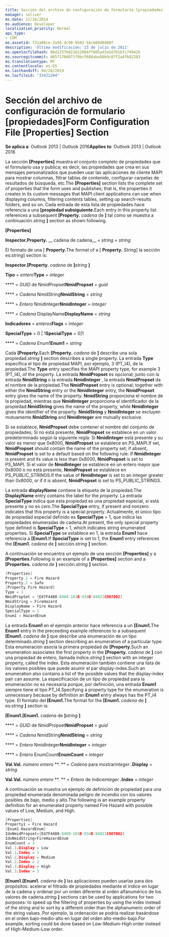 ```yaml
---
title: Sección del archivo de configuración de formulario [propiedades]
manager: soliver
ms.date: 11/16/2014
ms.audience: Developer
localization_priority: Normal
api_type:
- COM
ms.assetid: f31a08ce-3a56-4c90-9502-5bcb09d8d80f
description: 'Última modificación: 23 de julio de 2011'
ms.openlocfilehash: 86d2257b821622094ff8d5ad3a5d7b1bfc74942b
ms.sourcegitcommit: 8657170d071f9bcf680aba50b9c07f2a4fb82283
ms.translationtype: MT
ms.contentlocale: es-ES
ms.lasthandoff: 04/28/2019
ms.locfileid: "33421294"
---
```

# <a name="form-configuration-file-properties-section"></a><span data-ttu-id="52b00-103">Sección del archivo de configuración de formulario [propiedades]</span><span class="sxs-lookup"><span data-stu-id="52b00-103">Form Configuration File [Properties] Section</span></span>

  
  
<span data-ttu-id="52b00-104">**Se aplica a**: Outlook 2013 | Outlook 2016</span><span class="sxs-lookup"><span data-stu-id="52b00-104">**Applies to**: Outlook 2013 | Outlook 2016</span></span> 
  
<span data-ttu-id="52b00-105">La sección **[Properties]** muestra el conjunto completo de propiedades que el formulario usa y publica; es decir, las propiedades que crea en sus mensajes personalizados que pueden usar las aplicaciones de cliente MAPI para mostrar columnas, filtrar tablas de contenido, configurar carpetas de resultados de búsqueda, etc.</span><span class="sxs-lookup"><span data-stu-id="52b00-105">The **[Properties]** section lists the complete set of properties that the form uses and publishes; that is, the properties it creates in its custom messages that MAPI client applications can use when displaying columns, filtering contents tables, setting up search-results folders, and so on.</span></span> <span data-ttu-id="52b00-106">Cada entrada de esta lista de propiedades hace referencia a una **[propiedad subsiguiente.**</span><span class="sxs-lookup"><span data-stu-id="52b00-106">Each entry in this property list references a subsequent **[Property.**</span></span> <span data-ttu-id="52b00-107">_cadena_ de **]** tal como se muestra a continuación.</span><span class="sxs-lookup"><span data-stu-id="52b00-107">_string_ **]** section as shown following.</span></span> 
  
 <span data-ttu-id="52b00-108"><b0></A1></b0></span><span class="sxs-lookup"><span data-stu-id="52b00-108">**[Properties]**</span></span>
  
 <span data-ttu-id="52b00-109">**Inspector.**</span><span class="sxs-lookup"><span data-stu-id="52b00-109">**Property.**</span></span> <span data-ttu-id="52b00-110">__ cadena de cadena__  =  </span><span class="sxs-lookup"><span data-stu-id="52b00-110">_string_ =  _string_</span></span>
  
<span data-ttu-id="52b00-111">El formato de una [ **Property.**</span><span class="sxs-lookup"><span data-stu-id="52b00-111">The format of a [ **Property.**</span></span> <span data-ttu-id="52b00-112">_String_] la sección es:</span><span class="sxs-lookup"><span data-stu-id="52b00-112">_string_] section is:</span></span> 
  
 <span data-ttu-id="52b00-113">**Inspector.**</span><span class="sxs-lookup"><span data-stu-id="52b00-113">**[Property.**</span></span> <span data-ttu-id="52b00-114">_cadena_ de **]**</span><span class="sxs-lookup"><span data-stu-id="52b00-114">_string_ **]**</span></span>
  
 <span data-ttu-id="52b00-115">**Tipo** =  _entero_</span><span class="sxs-lookup"><span data-stu-id="52b00-115">**Type** =  _integer_</span></span>
  
 <span data-ttu-id="52b00-116">\*\*\*\* =  _GUID_ de NmidPropset</span><span class="sxs-lookup"><span data-stu-id="52b00-116">**NmidPropset** =  _guid_</span></span>
  
 <span data-ttu-id="52b00-117">\*\*\*\* =  _Cadena_ NmidString</span><span class="sxs-lookup"><span data-stu-id="52b00-117">**NmidString** =  _string_</span></span>
  
 <span data-ttu-id="52b00-118">\*\*\*\* =  _Entero_ NmidInteger</span><span class="sxs-lookup"><span data-stu-id="52b00-118">**NmidInteger** =  _integer_</span></span>
  
 <span data-ttu-id="52b00-119">\*\*\*\* =  _Cadena_ DisplayName</span><span class="sxs-lookup"><span data-stu-id="52b00-119">**DisplayName** =  _string_</span></span>
  
 <span data-ttu-id="52b00-120">**Indicadores** =  _enteros_</span><span class="sxs-lookup"><span data-stu-id="52b00-120">**Flags** =  _integer_</span></span>
  
 <span data-ttu-id="52b00-121">**SpecialType** = 0 | 1</span><span class="sxs-lookup"><span data-stu-id="52b00-121">**SpecialType** = 0|1</span></span> 
  
 <span data-ttu-id="52b00-122">\*\*\*\* =  _Cadena_ Enum1</span><span class="sxs-lookup"><span data-stu-id="52b00-122">**Enum1** =  _string_</span></span>
  
<span data-ttu-id="52b00-123">Cada **[Property.**</span><span class="sxs-lookup"><span data-stu-id="52b00-123">Each **[Property.**</span></span> <span data-ttu-id="52b00-124">_cadena_ de **]** describe una sola propiedad.</span><span class="sxs-lookup"><span data-stu-id="52b00-124">_string_ **]** section describes a single property.</span></span> <span data-ttu-id="52b00-125">La entrada **Type** especifica el tipo de propiedad MAPI, por ejemplo, 3 (PT_I4), de la propiedad.</span><span class="sxs-lookup"><span data-stu-id="52b00-125">The **Type** entry specifies the MAPI property type, for example 3 (PT_I4), of the property.</span></span> <span data-ttu-id="52b00-126">La entrada **NmidPropset** es opcional; junto con la entrada **NmidString** o la entrada **NmidInteger** , la entrada **NmidPropset** da el nombre de la propiedad.</span><span class="sxs-lookup"><span data-stu-id="52b00-126">The **NmidPropset** entry is optional; together with either the **NmidString** entry or the **NmidInteger** entry, the **NmidPropset** entry gives the name of the property.</span></span> <span data-ttu-id="52b00-127">**NmidString** proporciona el nombre de la propiedad, mientras que **NmidInteger** proporciona el identificador de la propiedad.</span><span class="sxs-lookup"><span data-stu-id="52b00-127">**NmidString** gives the name of the property, while **NmidInteger** gives the identifier of the property.</span></span> <span data-ttu-id="52b00-128">**NmidString** y **NmidInteger** se excluyen mutuamente.</span><span class="sxs-lookup"><span data-stu-id="52b00-128">**NmidString** and **NmidInteger** are mutually exclusive.</span></span> 
  
<span data-ttu-id="52b00-129">Si se establece, **NmidPropset** debe contener el nombre del conjunto de propiedades; Si no está presente, **NmidPropset** se establece en un valor predeterminado según la siguiente regla: Si **NmidInteger** está presente y su valor es menor que 0x8000, **NmidPropset** se establece en PS_MAPI.</span><span class="sxs-lookup"><span data-stu-id="52b00-129">If set, **NmidPropset** should contain the name of the property set; if absent, **NmidPropset** is set to a default based on the following rule: If **NmidInteger** is present and its value is less than 0x8000, **NmidPropset** is set to PS_MAPI.</span></span> <span data-ttu-id="52b00-130">Si el valor de **NmidInteger** se establece en un entero mayor que 0x8000 o no está presente, **NmidPropset** se establece en PS_PUBLIC_STRINGS.</span><span class="sxs-lookup"><span data-stu-id="52b00-130">If the value of **NmidInteger** is set to an integer greater than 0x8000, or if it is absent, **NmidPropset** is set to PS_PUBLIC_STRINGS.</span></span> 
  
<span data-ttu-id="52b00-131">La entrada **displayName** contiene la etiqueta de la propiedad.</span><span class="sxs-lookup"><span data-stu-id="52b00-131">The **DisplayName** entry contains the label for the property.</span></span> <span data-ttu-id="52b00-132">La entrada **SpecialType** indica que esta propiedad es una propiedad especial, si está presente y no es cero.</span><span class="sxs-lookup"><span data-stu-id="52b00-132">The **SpecialType** entry, if present and nonzero indicates that this property is a special property.</span></span> <span data-ttu-id="52b00-133">Actualmente, el único tipo de propiedad especial definido es **SpecialType** = 1, que indica las propiedades enumeradas de cadena.</span><span class="sxs-lookup"><span data-stu-id="52b00-133">At present, the only special property type defined is **SpecialType** = 1, which indicates string enumerated properties.</span></span> <span data-ttu-id="52b00-134">Si **SpecialType** se establece en 1, la entrada **Enum1** hace referencia a **[Enum1.**</span><span class="sxs-lookup"><span data-stu-id="52b00-134">If **SpecialType** is set to 1, the **Enum1** entry references the **[Enum1.**</span></span> <span data-ttu-id="52b00-135">_cadena_ de **]** sección.</span><span class="sxs-lookup"><span data-stu-id="52b00-135">_string_ **]** section.</span></span> 
  
<span data-ttu-id="52b00-136">A continuación se encuentra un ejemplo de una sección **[Properties]** y a **[Properties.**</span><span class="sxs-lookup"><span data-stu-id="52b00-136">Following is an example of a **[Properties]** section and a **[Properties.**</span></span> <span data-ttu-id="52b00-137">_cadena_ de **]** sección.</span><span class="sxs-lookup"><span data-stu-id="52b00-137">_string_ **]** section.</span></span> 
  
```cpp
[Properties]
Property.1 = Fire Hazard
Property.2 = Safe
[Property.Fire Hazard]
Type = 1
NmidPropSet = {E47F4480-8400-101B-934D-04021C007002]
NmidString = FireHazard
DisplayName = Fire Hazard
SpecialType = 1
Enum1 = HazardEnum

```

<span data-ttu-id="52b00-138">La entrada **Enum1** en el ejemplo anterior hace referencia a un **[Enum1.**</span><span class="sxs-lookup"><span data-stu-id="52b00-138">The **Enum1** entry in the preceeding example references to a subsequent **[Enum1.**</span></span> <span data-ttu-id="52b00-139">_cadena_ de **]** que describe una enumeración de un tipo determinado.</span><span class="sxs-lookup"><span data-stu-id="52b00-139">_string_ **]** section describing an enumeration of a particular type.</span></span> <span data-ttu-id="52b00-140">Esta enumeración asocia la primera propiedad de **[Property.**</span><span class="sxs-lookup"><span data-stu-id="52b00-140">Such an enumeration associates the first property in the **[Property.**</span></span> <span data-ttu-id="52b00-141">_cadena_ de **]** con una propiedad de entero, llamada índice.</span><span class="sxs-lookup"><span data-stu-id="52b00-141">_string_ **]** section with an integer property, called the index.</span></span> <span data-ttu-id="52b00-142">Esta enumeración también contiene una lista de los valores posibles que puede asumir el par display-index.</span><span class="sxs-lookup"><span data-stu-id="52b00-142">Such an enumeration also contains a list of the possible values that the display-index pair can assume.</span></span> <span data-ttu-id="52b00-143">La especificación de un tipo de propiedad para la enumeración no es necesaria porque, por definición, una entrada **Enum1** siempre tiene el tipo PT_I4.</span><span class="sxs-lookup"><span data-stu-id="52b00-143">Specifying a property type for the enumeration is unnecessary because by definition an **Enum1** entry always has the PT_I4 type.</span></span> <span data-ttu-id="52b00-144">El formato del **[Enum1.**</span><span class="sxs-lookup"><span data-stu-id="52b00-144">The format for the **[Enum1.**</span></span> <span data-ttu-id="52b00-145">_cadena_ de **]** es:</span><span class="sxs-lookup"><span data-stu-id="52b00-145">_string_ **]** section is:</span></span> 
  
 <span data-ttu-id="52b00-146">**[Enum1.**</span><span class="sxs-lookup"><span data-stu-id="52b00-146">**[Enum1.**</span></span> <span data-ttu-id="52b00-147">_cadena_ de **]**</span><span class="sxs-lookup"><span data-stu-id="52b00-147">_string_ **]**</span></span>
  
 <span data-ttu-id="52b00-148">\*\*\*\* =  _GUID_ de NmidPropset</span><span class="sxs-lookup"><span data-stu-id="52b00-148">**NmidPropset** =  _guid_</span></span>
  
 <span data-ttu-id="52b00-149">\*\*\*\* =  _Cadena_ NmidString</span><span class="sxs-lookup"><span data-stu-id="52b00-149">**NmidString** =  _string_</span></span>
  
 <span data-ttu-id="52b00-150">\*\*\*\* =  _Entero_ NmidInteger</span><span class="sxs-lookup"><span data-stu-id="52b00-150">**NmidInteger** =  _integer_</span></span>
  
 <span data-ttu-id="52b00-151">\*\*\*\* =  _Entero_ EnumCount</span><span class="sxs-lookup"><span data-stu-id="52b00-151">**EnumCount** =  _integer_</span></span>
  
 <span data-ttu-id="52b00-152">**Val.**</span><span class="sxs-lookup"><span data-stu-id="52b00-152">**Val.**</span></span> <span data-ttu-id="52b00-153">_número entero_ \*\*. \*\* =  _Cadena_ para mostrar</span><span class="sxs-lookup"><span data-stu-id="52b00-153">_integer_ **.Display** =  _string_</span></span>
  
 <span data-ttu-id="52b00-154">**Val.**</span><span class="sxs-lookup"><span data-stu-id="52b00-154">**Val.**</span></span> <span data-ttu-id="52b00-155">_número entero_ \*\*. \*\* =  _Entero_ de índice</span><span class="sxs-lookup"><span data-stu-id="52b00-155">_integer_ **.Index** =  _integer_</span></span>
  
<span data-ttu-id="52b00-156">A continuación se muestra un ejemplo de definición de propiedad para una propiedad enumerada denominada peligro de incendio con los valores posibles de bajo, medio y alto.</span><span class="sxs-lookup"><span data-stu-id="52b00-156">The following is an example property definition for an enumerated property named Fire Hazard with possible values of Low, Medium, and High.</span></span>
  
```cpp
[Properties]
Property1 = Fire Hazard
[Enum1.HazardEnum]
IdxNmidPropset={E47F4480-8400-101B-934D-04021C007002]
IdxNmidString=FireHazardEnum
EnumCount = 3
Val.1.Display = Low
Val.1.Index = 1
Val.2.Display = Medium
Val.2.Index = 2
Val.3.Display = High
Val.3.Index = 3

```

 <span data-ttu-id="52b00-157">**[Enum1.**</span><span class="sxs-lookup"><span data-stu-id="52b00-157">**[Enum1.**</span></span> <span data-ttu-id="52b00-158">_cadena_ de **]** las aplicaciones pueden usarlas para dos propósitos: acelerar el filtrado de propiedades mediante el índice en lugar de la cadena y ordenar por un orden diferente al orden alfanumérico de los valores de cadena.</span><span class="sxs-lookup"><span data-stu-id="52b00-158">_string_ **]** sections can be used by applications for two purposes: to speed up the filtering of properties by using the index instead of the string and to sort by a different order than the alphanumeric order of the string values.</span></span> <span data-ttu-id="52b00-159">Por ejemplo, la ordenación se podría realizar basándose en el orden bajo-medio-alto en lugar del orden alto-medio-bajo.</span><span class="sxs-lookup"><span data-stu-id="52b00-159">For example, sorting could be done based on Low-Medium-High order instead of High-Medium-Low order.</span></span> 
  

